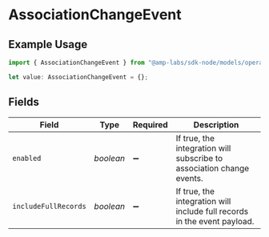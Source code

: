 # AssociationChangeEvent

## Example Usage

```typescript
import { AssociationChangeEvent } from "@amp-labs/sdk-node/models/operations";

let value: AssociationChangeEvent = {};
```

## Fields

| Field                                                                    | Type                                                                     | Required                                                                 | Description                                                              |
| ------------------------------------------------------------------------ | ------------------------------------------------------------------------ | ------------------------------------------------------------------------ | ------------------------------------------------------------------------ |
| `enabled`                                                                | *boolean*                                                                | :heavy_minus_sign:                                                       | If true, the integration will subscribe to association change events.    |
| `includeFullRecords`                                                     | *boolean*                                                                | :heavy_minus_sign:                                                       | If true, the integration will include full records in the event payload. |